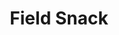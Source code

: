 ---
templateKey: blog-post
featuredpost: false
featuredimage: /assets/Field_Snack.png
title: Field Snack
description: Special Items
testfield: 806
---